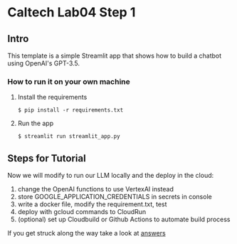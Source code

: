 # Caltech Lab04 Step 1 

## Intro

This template is a simple Streamlit app that shows how to build a chatbot using OpenAI's GPT-3.5.

### How to run it on your own machine

1. Install the requirements

   ```
   $ pip install -r requirements.txt
   ```

2. Run the app

   ```
   $ streamlit run streamlit_app.py
   ```


## Steps for Tutorial

Now we will modify to run our LLM locally and the deploy in the cloud:

1. change the OpenAI functions to use VertexAI instead
2. store GOOGLE_APPLICATION_CREDENTIALS in secrets in console
3. write a docker file, modify the requirement.txt, test
4. deploy with gcloud commands to CloudRun
5. (optional) set up Cloudbuild or Github Actions to automate build process

If you get struck along the way take a look at [answers](./step1_streamlit-chatbot-answers)




